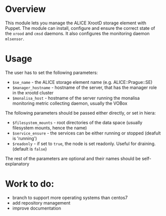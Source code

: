 # Overview

This module lets you manage the ALICE XrootD storage element with Puppet. The module can install, configure and ensure the correct state of the `xrood` and `cmsd` daemons. It also configures the monitoring daemon `mlsensor`.

# Usage

The user has to set the following parameters:

* `$se_name` - the ALICE storage element name (e.g. ALICE::Prague::SE)
* `$manager_hostname` - hostname of the server, that has the manager role in the xrootd cluster
* `$monalisa_host` - hostname of the server running the monalisa monitoring metric collecting daemon, usually the VOBox

The following parameters should be passed either directly, or set in hiera:

* `$filesystem_mounts` - root directories of the data space (usually filesystem mounts, hence the name)
* `$service_ensure` - the services can be either running or stopped (deafult is 'running')
* `$readonly` - if set to `true`, the node is set readonly. Useful for draining. (default is `false`)

The rest of the parameters are optional and their names should be self-explanatory

# Work to do:
* branch to support more operating systems than centos7
* add repository management
* improve documentation
